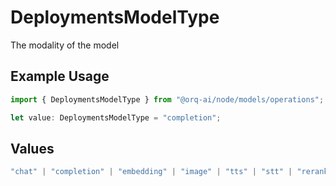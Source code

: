 # DeploymentsModelType

The modality of the model

## Example Usage

```typescript
import { DeploymentsModelType } from "@orq-ai/node/models/operations";

let value: DeploymentsModelType = "completion";
```

## Values

```typescript
"chat" | "completion" | "embedding" | "image" | "tts" | "stt" | "rerank" | "moderation" | "vision"
```
